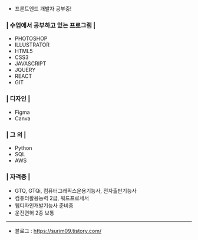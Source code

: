 * 프론트엔드 개발자 공부중!

### | 수업에서 공부하고 있는 프로그램 |
* PHOTOSHOP
* ILLUSTRATOR
* HTML5
* CSS3
* JAVASCRIPT
* JQUERY
* REACT
* GIT

### | 디자인 |
* Figma
* Canva

### | 그 외 |
* Python
* SQL
* AWS

### | 자격증 |
* GTQ, GTQi, 컴퓨터그래픽스운용기능사, 전자출판기능사
* 컴퓨터활용능력 2급, 워드프로세서
* 웹디자인개발기능사 준비중
* 운전면허 2종 보통

----

* 블로그 : https://surim09.tistory.com/

